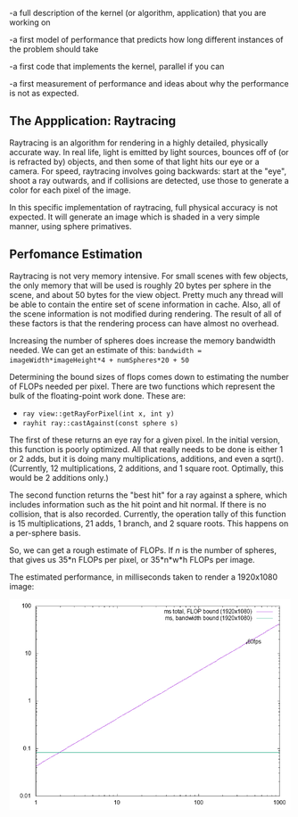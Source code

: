 -a full description of the kernel (or algorithm, application) that you are working on

-a first model of performance that predicts how long different instances of the problem should take

-a first code that implements the kernel, parallel if you can

-a first measurement of performance and ideas about why the performance is not as expected.

## The Appplication: Raytracing
Raytracing is an algorithm for rendering in a highly detailed, physically accurate way. In real life, light is emitted by light sources, bounces off of (or is refracted by) objects, and then some of that light hits our eye or a camera. For speed, raytracing involves going backwards: start at the "eye", shoot a ray outwards, and if collisions are detected, use those to generate a color for each pixel of the image.

In this specific implementation of raytracing, full physical accuracy is not expected. It will generate an image which is shaded in a very simple manner, using sphere primatives.

## Perfomance Estimation
Raytracing is not very memory intensive. For small scenes with few objects, the only memory that will be used is roughly 20 bytes per sphere in the scene,
and about 50 bytes for the view object. Pretty much any thread will be able to contain the entire set of scene information in cache. Also, all of the scene
information is not modified during rendering. The result of all of these factors is that the rendering process can have almost no overhead.

Increasing the number of spheres does increase the memory bandwidth needed. We can get an estimate of this:
`bandwidth = imageWidth*imageHeight*4 + numSpheres*20 + 50`

Determining the bound sizes of flops comes down to estimating the number of FLOPs needed per pixel.
There are two functions which represent the bulk of the floating-point work done. These are:

* `ray view::getRayForPixel(int x, int y)`
* `rayhit ray::castAgainst(const sphere s)`

The first of these returns an eye ray for a given pixel. In the initial version, this function is poorly optimized.
All that really needs to be done is either 1 or 2 adds, but it is doing many multiplications, additions, and even a sqrt().
(Currently, 12 multiplications, 2 additions, and 1 square root. Optimally, this would be 2 additions only.)

The second function returns the "best hit" for a ray against a sphere, which includes information such as the hit point and hit normal.
If there is no collision, that is also recorded.
Currently, the operation tally of this function is 15 multiplications, 21 adds, 1 branch, and 2 square roots. This happens on a per-sphere basis.

So, we can get a rough estimate of FLOPs. If *n* is the number of spheres, that gives us 35\*n FLOPs per pixel, or 35\*n\*w\*h FLOPs per image.

The estimated performance, in milliseconds taken to render a 1920x1080 image:

![](expected-raytrace-perf.png)
